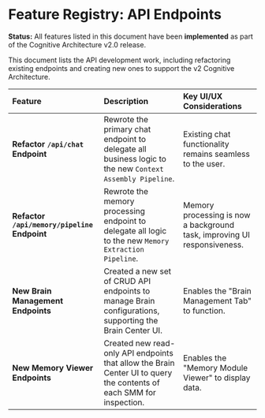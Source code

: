 
# Feature Registry: API Endpoints

**Status:** All features listed in this document have been **implemented** as part of the Cognitive Architecture v2.0 release.

This document lists the API development work, including refactoring existing endpoints and creating new ones to support the v2 Cognitive Architecture.

| Feature                               | Description                                                                                                    | Key UI/UX Considerations                                      |
| :------------------------------------ | :------------------------------------------------------------------------------------------------------------- | :------------------------------------------------------------ |
| **Refactor `/api/chat` Endpoint**     | Rewrote the primary chat endpoint to delegate all business logic to the new `Context Assembly Pipeline`.         | Existing chat functionality remains seamless to the user.     |
| **Refactor `/api/memory/pipeline` Endpoint** | Rewrote the memory processing endpoint to delegate all logic to the new `Memory Extraction Pipeline`.      | Memory processing is now a background task, improving UI responsiveness. |
| **New Brain Management Endpoints**    | Created a new set of CRUD API endpoints to manage Brain configurations, supporting the Brain Center UI.         | Enables the "Brain Management Tab" to function.               |
| **New Memory Viewer Endpoints**       | Created new read-only API endpoints that allow the Brain Center UI to query the contents of each SMM for inspection. | Enables the "Memory Module Viewer" to display data.           |
